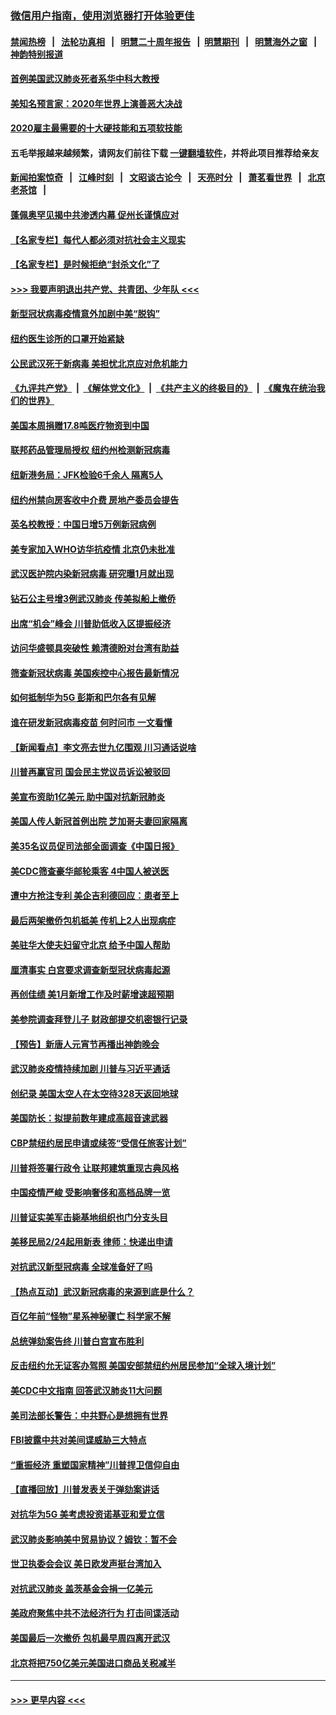 ### [微信用户指南，使用浏览器打开体验更佳](https://github.com/gfw-breaker/banned-news1/blob/master/indexes/wechat-guide.md?t=0)
#### [禁闻热榜](热点新闻.md?t=0)  &nbsp;&nbsp;|&nbsp;&nbsp; [法轮功真相](https://github.com/gfw-breaker/truth/blob/master/README.md?t=0) &nbsp;&nbsp;|&nbsp;&nbsp; [明慧二十周年报告](https://github.com/gfw-breaker/mh-reports/blob/master/README.md?t=0) &nbsp;&nbsp;|&nbsp;&nbsp;[明慧期刊](https://github.com/gfw-breaker/mh-qikan) &nbsp;&nbsp;|&nbsp;&nbsp; [明慧海外之窗](https://github.com/gfw-breaker/mh-news/blob/master/README.md?t=0) &nbsp;&nbsp;|&nbsp;&nbsp; [神韵特别报道](https://github.com/gfw-breaker/mh-news/blob/master/shenyun.md?t=0)
#### [首例美国武汉肺炎死者系华中科大教授](../pages/nsc412/n11855500.md?t=02100211) 
#### [美知名预言家：2020年世界上演善恶大决战](../pages/nsc412/n11855418.md?t=02100211) 
#### [2020雇主最需要的十大硬技能和五项软技能](../pages/nsc412/n11850953.md?t=02100211) 
#### 五毛举报越来越频繁，请网友们前往下载 [一键翻墙软件](https://github.com/gfw-breaker/ssr-accounts)，并将此项目推荐给亲友
#### [新闻拍案惊奇](https://github.com/gfw-breaker/banned-news1/blob/master/pages/link4.md) &nbsp;&nbsp;|&nbsp;&nbsp; [江峰时刻](https://github.com/gfw-breaker/banned-news1/blob/master/pages/link4.md) &nbsp;&nbsp;|&nbsp;&nbsp; [文昭谈古论今](https://github.com/gfw-breaker/banned-news1/blob/master/pages/link4.md) &nbsp;&nbsp;|&nbsp;&nbsp; [天亮时分](https://github.com/gfw-breaker/banned-news1/blob/master/pages/link4.md) &nbsp;&nbsp;|&nbsp;&nbsp; [萧茗看世界](https://github.com/gfw-breaker/banned-news1/blob/master/pages/link4.md) &nbsp;&nbsp;|&nbsp;&nbsp; [北京老茶馆](https://github.com/gfw-breaker/banned-news1/blob/master/pages/link4.md) &nbsp;&nbsp;|&nbsp;&nbsp; 
#### [蓬佩奥罕见揭中共渗透内幕 促州长谨慎应对](../pages/nsc412/n11854685.md?t=02100211) 
#### [【名家专栏】每代人都必须对抗社会主义现实](../pages/nsc412/n11831412.md?t=02100211) 
#### [【名家专栏】是时候拒绝“封杀文化”了](../pages/nsc412/n11814093.md?t=02100211) 
#### [>>> 我要声明退出共产党、共青团、少年队 <<<](https://github.com/begood0513/goodnews/blob/master/quit/letter.md) 
#### [新型冠状病毒疫情意外加剧中美“脱钩”](../pages/nsc412/n11854475.md?t=02100211) 
#### [纽约医生诊所的口罩开始紧缺](../pages/nsc412/n11853364.md?t=02100211) 
#### [公民武汉死于新病毒 美担忧北京应对危机能力](../pages/nsc412/n11854331.md?t=02100211) 
#### [《九评共产党》](https://github.com/begood0513/9ping.md/blob/master/README.md) &nbsp;|&nbsp; [《解体党文化》](../../../../jtdwh.md/blob/master/README.md)  &nbsp;|&nbsp; [《共产主义的终极目的》](../../../../gczydzjmd.md/blob/master/README.md) &nbsp;|&nbsp; [《魔鬼在统治我们的世界》](../../../../mgztzwmdsj.md/blob/master/README.md) 
#### [美国本周捐赠17.8吨医疗物资到中国](../pages/nsc412/n11854269.md?t=02100211) 
#### [联邦药品管理局授权  纽约州检测新冠病毒](../pages/nsc412/n11853371.md?t=02100211) 
#### [纽新港务局：JFK检验6千余人  隔离5人](../pages/nsc412/n11853366.md?t=02100211) 
#### [纽约州禁向房客收中介费  房地产委员会提告](../pages/nsc412/n11853360.md?t=02100211) 
#### [英名校教授：中国日增5万例新冠病例](../pages/nsc412/n11854174.md?t=02100211) 
#### [美专家加入WHO访华抗疫情 北京仍未批准](../pages/nsc412/n11854043.md?t=02100211) 
#### [武汉医护院内染新冠病毒 研究曝1月就出现](../pages/nsc412/n11852928.md?t=02100211) 
#### [钻石公主号增3例武汉肺炎 传美拟船上撤侨](../pages/nsc412/n11853240.md?t=02100211) 
#### [出席“机会”峰会 川普助低收入区提振经济](../pages/nsc412/n11853232.md?t=02100211) 
#### [访问华盛顿具突破性 赖清德盼对台湾有助益](../pages/nsc412/n11853129.md?t=02100211) 
#### [筛查新冠状病毒 美国疾控中心报告最新情况](../pages/nsc412/n11853070.md?t=02100211) 
#### [如何抵制华为5G 彭斯和巴尔各有见解](../pages/nsc412/n11852535.md?t=02100211) 
#### [谁在研发新冠病毒疫苗 何时问市 一文看懂](../pages/nsc412/n11852840.md?t=02100211) 
#### [【新闻看点】李文亮去世九亿围观 川习通话说啥](../pages/nsc412/n11852360.md?t=02100211) 
#### [川普再赢官司 国会民主党议员诉讼被驳回](../pages/nsc412/n11852287.md?t=02100211) 
#### [美宣布资助1亿美元 助中国对抗新冠肺炎](../pages/nsc412/n11852531.md?t=02100211) 
#### [美国人传人新冠首例出院 芝加哥夫妻回家隔离](../pages/nsc412/n11852452.md?t=02100211) 
#### [美35名议员促司法部全面调查《中国日报》](../pages/nsc412/n11852435.md?t=02100211) 
#### [美CDC筛查豪华邮轮乘客 4中国人被送医](../pages/nsc412/n11852085.md?t=02100211) 
#### [遭中方抢注专利 美企吉利德回应：患者至上](../pages/nsc412/n11852037.md?t=02100211) 
#### [最后两架撤侨包机抵美 传机上2人出现病症](../pages/nsc412/n11852173.md?t=02100211) 
#### [美驻华大使夫妇留守北京 给予中国人帮助](../pages/nsc412/n11852165.md?t=02100211) 
#### [厘清事实 白宫要求调查新型冠状病毒起源](../pages/nsc412/n11852106.md?t=02100211) 
#### [再创佳绩 美1月新增工作及时薪增速超预期](../pages/nsc412/n11852174.md?t=02100211) 
#### [美参院调查拜登儿子 财政部提交机密银行记录](../pages/nsc412/n11851808.md?t=02100211) 
#### [【预告】新唐人元宵节再播出神韵晚会](../pages/nsc412/n11843192.md?t=02100211) 
#### [武汉肺炎疫情持续加剧 川普与习近平通话](../pages/nsc412/n11851613.md?t=02100211) 
#### [创纪录 美国太空人在太空待328天返回地球](../pages/nsc412/n11851266.md?t=02100211) 
#### [美国防长：拟提前数年建成高超音速武器](../pages/nsc412/n11850959.md?t=02100211) 
#### [CBP禁纽约居民申请或续签“受信任旅客计划”](../pages/nsc412/n11850857.md?t=02100211) 
#### [川普将签署行政令 让联邦建筑重现古典风格](../pages/nsc412/n11850654.md?t=02100211) 
#### [中国疫情严峻 受影响奢侈和高档品牌一览](../pages/nsc412/n11850319.md?t=02100211) 
#### [川普证实美军击毙基地组织也门分支头目](../pages/nsc412/n11850383.md?t=02100211) 
#### [美移民局2/24起用新表 律师：快递出申请](../pages/nsc412/n11848220.md?t=02100211) 
#### [对抗武汉新型冠病毒 全球准备好了吗](../pages/nsc412/n11850142.md?t=02100211) 
#### [【热点互动】武汉新冠病毒的来源到底是什么？](../pages/nsc412/n11849749.md?t=02100211) 
#### [百亿年前“怪物”星系神秘骤亡 科学家不解](../pages/nsc412/n11849863.md?t=02100211) 
#### [总统弹劾案告终 川普白宫宣布胜利](../pages/nsc412/n11849985.md?t=02100211) 
#### [反击纽约允无证客办驾照  美国安部禁纽约州居民参加“全球入境计划”](../pages/nsc412/n11849828.md?t=02100211) 
#### [美CDC中文指南 回答武汉肺炎11大问题](../pages/nsc412/n11849703.md?t=02100211) 
#### [美司法部长警告：中共野心是想拥有世界](../pages/nsc412/n11849769.md?t=02100211) 
#### [FBI披露中共对美间谍威胁三大特点](../pages/nsc412/n11849700.md?t=02100211) 
#### [“重振经济 重塑国家精神”川普捍卫信仰自由](../pages/nsc412/n11849641.md?t=02100211) 
#### [【直播回放】川普发表关于弹劾案讲话](../pages/nsc412/n11849472.md?t=02100211) 
#### [对抗华为5G 美考虑投资诺基亚和爱立信](../pages/nsc412/n11849510.md?t=02100211) 
#### [武汉肺炎影响美中贸易协议？姆钦：暂不会](../pages/nsc412/n11849497.md?t=02100211) 
#### [世卫执委会会议 美日欧发声挺台湾加入](../pages/nsc412/n11849433.md?t=02100211) 
#### [对抗武汉肺炎 盖茨基金会捐一亿美元](../pages/nsc412/n11848953.md?t=02100211) 
#### [美政府聚焦中共不法经济行为 打击间谍活动](../pages/nsc412/n11849322.md?t=02100211) 
#### [美国最后一次撤侨 包机最早周四离开武汉](../pages/nsc412/n11849395.md?t=02100211) 
#### [北京将把750亿美元美国进口商品关税减半](../pages/nsc412/n11848896.md?t=02100211) 

----
#### [ >>> 更早内容 <<< ](../indexes/nsc412-earlier.md)
